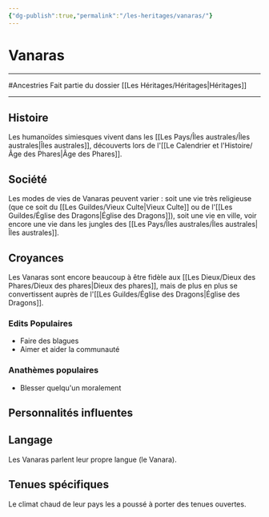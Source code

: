 ```yaml
---
{"dg-publish":true,"permalink":"/les-heritages/vanaras/"}
---
```


# Vanaras
---
#Ancestries 
Fait partie du dossier [[Les Héritages/Héritages\|Héritages]]

-------
## Histoire
Les humanoïdes simiesques vivent dans les [[Les Pays/Îles australes/Îles australes\|Îles australes]], découverts lors de l'[[Le Calendrier et l'Histoire/Âge des Phares\|Âge des Phares]].
## Société
Les modes de vies de Vanaras peuvent varier : soit une vie très religieuse (que ce soit du [[Les Guildes/Vieux Culte\|Vieux Culte]] ou de l'[[Les Guildes/Église des Dragons\|Église des Dragons]]), soit une vie en ville, voir encore une vie dans les jungles des [[Les Pays/Îles australes/Îles australes\|Îles australes]].
## Croyances
Les Vanaras sont encore beaucoup à être fidèle aux [[Les Dieux/Dieux des Phares/Dieux des phares\|Dieux des phares]], mais de plus en plus se convertissent auprès de l'[[Les Guildes/Église des Dragons\|Église des Dragons]].
### Edits Populaires
- Faire des blagues
- Aimer et aider la communauté
### Anathèmes populaires
- Blesser quelqu'un moralement
## Personnalités influentes

## Langage
Les Vanaras parlent leur propre langue (le Vanara).
## Tenues spécifiques
Le climat chaud de leur pays les a poussé à porter des tenues ouvertes.
